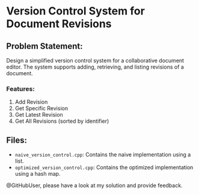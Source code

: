 # Version Control System for Document Revisions

## Problem Statement:
Design a simplified version control system for a collaborative document editor. The system supports adding, retrieving, and listing revisions of a document.

### Features:
1. Add Revision
2. Get Specific Revision
3. Get Latest Revision
4. Get All Revisions (sorted by identifier)

## Files:
- `naive_version_control.cpp`: Contains the naive implementation using a list.
- `optimized_version_control.cpp`: Contains the optimized implementation using a hash map.

@GitHubUser, please have a look at my solution and provide feedback.
